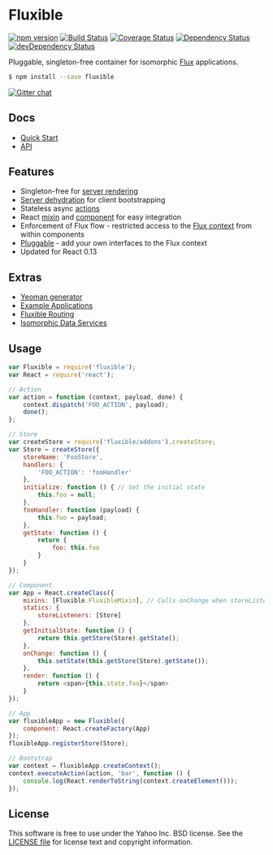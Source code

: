 # Fluxible

[![npm version](https://img.shields.io/npm/v/fluxible.svg?style=flat-square)](https://www.npmjs.com/package/fluxible)
[![Build Status](https://img.shields.io/travis/yahoo/fluxible.svg?style=flat-square)](https://travis-ci.org/yahoo/fluxible)
[![Coverage Status](https://img.shields.io/coveralls/yahoo/fluxible.svg?style=flat-square)](https://coveralls.io/r/yahoo/fluxible?branch=master)
[![Dependency Status](https://img.shields.io/david/yahoo/fluxible.svg?style=flat-square)](https://david-dm.org/yahoo/fluxible)
[![devDependency Status](https://img.shields.io/david/dev/yahoo/fluxible.svg?style=flat-square)](https://david-dm.org/yahoo/fluxible#info=devDependencies)

Pluggable, singleton-free container for isomorphic [Flux](https://github.com/facebook/flux) applications.

```bash
$ npm install --save fluxible
```

[![Gitter chat](https://badges.gitter.im/gitterHQ/gitter.png)](https://gitter.im/yahoo/fluxible)

## Docs

 * [Quick Start](https://github.com/yahoo/fluxible/blob/master/docs/quick-start.md)
 * [API](https://github.com/yahoo/fluxible/blob/master/docs/api/README.md)

## Features

 * Singleton-free for [server rendering](https://github.com/yahoo/fluxible/blob/master/docs/api/server-rendering.md)
 * [Server dehydration](https://github.com/yahoo/fluxible/blob/master/docs/guides/server-rendering.md#dehydrationrehydration) for client bootstrapping
 * Stateless async [actions](https://github.com/yahoo/fluxible/blob/master/docs/api/Actions.md)
 * React [mixin](https://github.com/yahoo/fluxible/blob/master/docs/api/FluxibleMixin.md) and [component](https://github.com/yahoo/fluxible/blob/master/docs/api/FluxibleComponent.md) for easy integration
 * Enforcement of Flux flow - restricted access to the [Flux context](https://github.com/yahoo/fluxible/blob/master/docs/api/FluxibleContext.md) from within components
 * [Pluggable](https://github.com/yahoo/fluxible/blob/master/docs/api/Plugins.md) - add your own interfaces to the Flux context
 * Updated for React 0.13
 
## Extras

 * [Yeoman generator](https://github.com/yahoo/generator-fluxible)
 * [Example Applications](https://github.com/yahoo/flux-examples)
 * [Fluxible Routing](https://github.com/yahoo/fluxible-plugin-routr)
 * [Isomorphic Data Services](https://github.com/yahoo/fluxible-plugin-fetchr)
 
## Usage

```js
var Fluxible = require('fluxible');
var React = require('react');

// Action
var action = function (context, payload, done) {
    context.dispatch('FOO_ACTION', payload);
    done();
};

// Store
var createStore = require('fluxible/addons').createStore;
var Store = createStore({
    storeName: 'FooStore',
    handlers: {
        'FOO_ACTION': 'fooHandler'
    },
    initialize: function () { // Set the initial state
        this.foo = null;
    },
    fooHandler: function (payload) { 
        this.foo = payload;
    },
    getState: function () {
        return {
            foo: this.foo
        }
    }
});

// Component
var App = React.createClass({
    mixins: [Fluxible.FluxibleMixin], // Calls onChange when storeListeners emit change
    statics: {
        storeListeners: [Store]
    },
    getInitialState: function () {
        return this.getStore(Store).getState();
    },
    onChange: function () {
        this.setState(this.getStore(Store).getState());
    },
    render: function () {
        return <span>{this.state.foo}</span>
    }
});

// App
var fluxibleApp = new Fluxible({
    component: React.createFactory(App)
});
fluxibleApp.registerStore(Store);

// Bootstrap
var context = fluxibleApp.createContext();
context.executeAction(action, 'bar', function () {
    console.log(React.renderToString(context.createElement()));
});
```

## License

This software is free to use under the Yahoo Inc. BSD license.
See the [LICENSE file][] for license text and copyright information.

[LICENSE file]: https://github.com/yahoo/fluxible/blob/master/LICENSE.md
